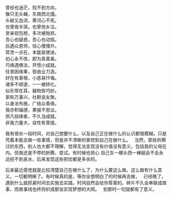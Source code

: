 曾经也迷茫，找不到方向，    
像只无头蝇，东南西北撞。  
头破又血流，黄河心不死。  
也曾夜半哭。也曾他乡泣。   
至亲视包袱，多次被抛弃。  
吾心也疑惑，吾心也动摇。  
后遇众恩师，信心慢慢升。   
冥灵一点在，本能驱使进。   
初心永不改，即为真善美。   
巧缘遇佛法，开悟小成就。  
往昔因缘果，皆由业力造。  
好在有善根，小恶易忏悔。  
诸多不顺遂，一一被转化。  
仙乐常在耳，器物皆巧妙。  
家和万事兴，社群良友聚。  
以身法布施，广结众善缘。   
我亦积福德，果报不思议。   
但凡投缘者，不久当成就。    
非我力量大，自性有菩提。   

我有很长一段时间，对自己想要什么，以及自己正在做什么的认识都很模糊。只是凭着本能去做一些事情，但是并不清晰的掌控到自己在做什么。     
当然，那些折腾过的东西，别人也大都不理解，觉得无法变现没有价值没有意义。包括我的父母在内。但我还是不停的折腾，尝试。有时候也担心
自己东一榔头西一棒槌会不会永远挖不到泉水，后来发现这些担忧都是多余的。   

后来最近感觉就是比较清楚自己在做什么了，为什么要这么做，这么做有什么意义。一切都明晰了。有时候真的是，等你全想明白了的时候再去做，  
已经晚了。遇到什么就抓紧时间去实施去实践。时间自然会给你答案的。碎片不久会串联成故事，而故事线也终将织成那张实现梦想的大网。  
到那时一切就都有了意义。
